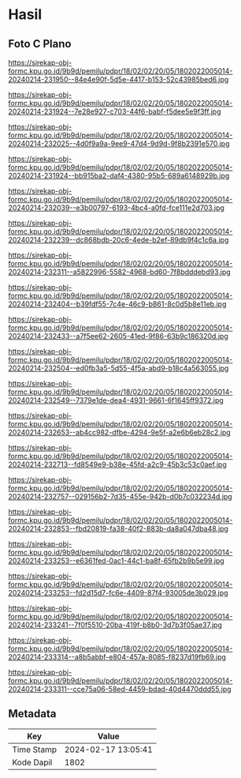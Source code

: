 # Hasil

## Foto C Plano

https://sirekap-obj-formc.kpu.go.id/9b9d/pemilu/pdpr/18/02/02/20/05/1802022005014-20240214-231950--84e4e90f-5d5e-4417-b153-52c43985bed6.jpg

https://sirekap-obj-formc.kpu.go.id/9b9d/pemilu/pdpr/18/02/02/20/05/1802022005014-20240214-231924--7e28e927-c703-44f6-babf-f5dee5e9f3ff.jpg

https://sirekap-obj-formc.kpu.go.id/9b9d/pemilu/pdpr/18/02/02/20/05/1802022005014-20240214-232025--4d0f9a9a-9ee9-47d4-9d9d-9f8b2391e570.jpg

https://sirekap-obj-formc.kpu.go.id/9b9d/pemilu/pdpr/18/02/02/20/05/1802022005014-20240214-231924--bb915ba2-daf4-4380-95b5-689a6148929b.jpg

https://sirekap-obj-formc.kpu.go.id/9b9d/pemilu/pdpr/18/02/02/20/05/1802022005014-20240214-232039--e3b00797-6193-4bc4-a0fd-fce111e2d703.jpg

https://sirekap-obj-formc.kpu.go.id/9b9d/pemilu/pdpr/18/02/02/20/05/1802022005014-20240214-232239--dc868bdb-20c6-4ede-b2ef-89db9f4c1c6a.jpg

https://sirekap-obj-formc.kpu.go.id/9b9d/pemilu/pdpr/18/02/02/20/05/1802022005014-20240214-232311--a5822996-5582-4968-bd60-7f8bdddebd93.jpg

https://sirekap-obj-formc.kpu.go.id/9b9d/pemilu/pdpr/18/02/02/20/05/1802022005014-20240214-232404--b39fdf55-7c4e-46c9-b861-8c0d5b8e11eb.jpg

https://sirekap-obj-formc.kpu.go.id/9b9d/pemilu/pdpr/18/02/02/20/05/1802022005014-20240214-232433--a7f5ee62-2605-41ed-9f86-63b9c186320d.jpg

https://sirekap-obj-formc.kpu.go.id/9b9d/pemilu/pdpr/18/02/02/20/05/1802022005014-20240214-232504--ed0fb3a5-5d55-4f5a-abd9-b18c4a563055.jpg

https://sirekap-obj-formc.kpu.go.id/9b9d/pemilu/pdpr/18/02/02/20/05/1802022005014-20240214-232549--7379e1de-dea4-4931-9661-6f1645ff9372.jpg

https://sirekap-obj-formc.kpu.go.id/9b9d/pemilu/pdpr/18/02/02/20/05/1802022005014-20240214-232653--ab4cc982-dfbe-4294-9e5f-a2e6b6eb28c2.jpg

https://sirekap-obj-formc.kpu.go.id/9b9d/pemilu/pdpr/18/02/02/20/05/1802022005014-20240214-232713--fd8549e9-b38e-45fd-a2c9-45b3c53c0aef.jpg

https://sirekap-obj-formc.kpu.go.id/9b9d/pemilu/pdpr/18/02/02/20/05/1802022005014-20240214-232757--029156b2-7d35-455e-942b-d0b7c032234d.jpg

https://sirekap-obj-formc.kpu.go.id/9b9d/pemilu/pdpr/18/02/02/20/05/1802022005014-20240214-232853--fbd20819-fa38-40f2-883b-da8a047dba48.jpg

https://sirekap-obj-formc.kpu.go.id/9b9d/pemilu/pdpr/18/02/02/20/05/1802022005014-20240214-233253--e6361fed-0ac1-44c1-ba8f-65fb2b9b5e99.jpg

https://sirekap-obj-formc.kpu.go.id/9b9d/pemilu/pdpr/18/02/02/20/05/1802022005014-20240214-233253--fd2d15d7-fc6e-4409-87f4-93005de3b029.jpg

https://sirekap-obj-formc.kpu.go.id/9b9d/pemilu/pdpr/18/02/02/20/05/1802022005014-20240214-233241--7f0f5510-20ba-419f-b8b0-3d7b3f05ae37.jpg

https://sirekap-obj-formc.kpu.go.id/9b9d/pemilu/pdpr/18/02/02/20/05/1802022005014-20240214-233314--a8b5abbf-e804-457a-8085-f8237d19fb69.jpg

https://sirekap-obj-formc.kpu.go.id/9b9d/pemilu/pdpr/18/02/02/20/05/1802022005014-20240214-233311--cce75a06-58ed-4459-bdad-40d4470ddd55.jpg


## Metadata

| Key        | Value               |
| ---------- | ------------------- |
| Time Stamp | 2024-02-17 13:05:41 |
| Kode Dapil | 1802                |



